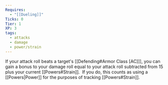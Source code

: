 ```yaml
---
Requires:
  - "[[Dueling]]"
Ticks: 0
Tier: 1
XP: 3
tags:
  - attacks
  - damage
  - power/strain
---
```

If your attack roll beats a target's [[Defending#Armor Class [AC]]], you can gain a bonus to your damage roll equal to your attack roll subtracted from 15 plus your current [[Powers#Strain]].  If you do, this counts as using a [[Powers|Power]] for the purposes of tracking [[Powers#Strain]].